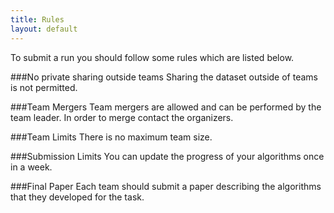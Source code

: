 ```yaml
---
title: Rules
layout: default
---
```

To submit a run you should follow some rules which are listed below.

###No private sharing outside teams
Sharing the dataset outside of teams is not permitted. 

###Team Mergers
Team mergers are allowed and can be performed by the team leader. In order to merge contact the organizers.

###Team Limits
There is no maximum team size.

###Submission Limits
You can update the progress of your algorithms once in a week.

###Final Paper
Each team should submit a paper describing the algorithms that they developed for the task.
